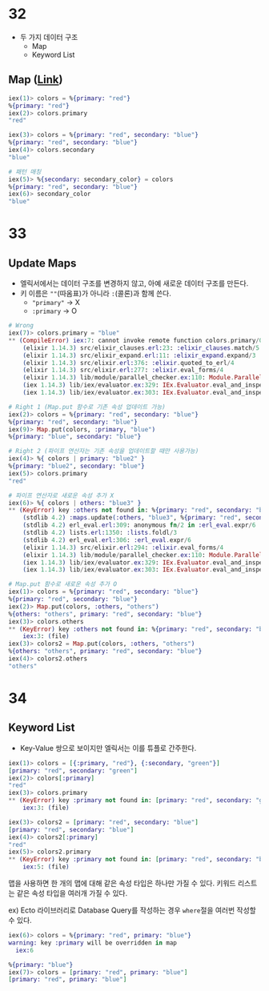 # 32

- 두 가지 데이터 구조
  - Map
  - Keyword List

## Map ([Link](https://hexdocs.pm/elixir/1.12/Map.html))

```elixir
iex(1)> colors = %{primary: "red"}
%{primary: "red"}
iex(2)> colors.primary
"red"
```

```elixir
iex(3)> colors = %{primary: "red", secondary: "blue"} 
%{primary: "red", secondary: "blue"}
iex(4)> colors.secondary
"blue"
```

```elixir
# 패턴 매칭
iex(5)> %{secondary: secondary_color} = colors
%{primary: "red", secondary: "blue"}
iex(6)> secondary_color
"blue"
```

# 33

## Update Maps

- 엘릭서에서는 데이터 구조를 변경하지 않고, 아예 새로운 데이터 구조를 만든다.
- 키 이름은 `""`(따옴표)가 아니라 `:`(콜론)과 함께 쓴다.
  - `"primary"` -> X
  - `:primary` -> O

```elixir
# Wrong
iex(7)> colors.primary = "blue"
** (CompileError) iex:7: cannot invoke remote function colors.primary/0 inside a match
    (elixir 1.14.3) src/elixir_clauses.erl:23: :elixir_clauses.match/5
    (elixir 1.14.3) src/elixir_expand.erl:11: :elixir_expand.expand/3
    (elixir 1.14.3) src/elixir.erl:376: :elixir.quoted_to_erl/4
    (elixir 1.14.3) src/elixir.erl:277: :elixir.eval_forms/4
    (elixir 1.14.3) lib/module/parallel_checker.ex:110: Module.ParallelChecker.verify/1
    (iex 1.14.3) lib/iex/evaluator.ex:329: IEx.Evaluator.eval_and_inspect/3
    (iex 1.14.3) lib/iex/evaluator.ex:303: IEx.Evaluator.eval_and_inspect_parsed/3
```

```elixir
# Right 1 (Map.put 함수로 기존 속성 업데이트 가능)
iex(2)> colors = %{primary: "red", secondary: "blue"} 
%{primary: "red", secondary: "blue"}
iex(9)> Map.put(colors, :primary, "blue")   
%{primary: "blue", secondary: "blue"}
```

```elixir
# Right 2 (파이프 연산자는 기존 속성을 업데이트할 때만 사용가능)
iex(4)> %{ colors | primary: "blue2" }
%{primary: "blue2", secondary: "blue"}
iex(5)> colors.primary
"red"
```

```elixir
# 파이프 연산자로 새로운 속성 추가 X
iex(6)> %{ colors | others: "blue3" } 
** (KeyError) key :others not found in: %{primary: "red", secondary: "blue"}
    (stdlib 4.2) :maps.update(:others, "blue3", %{primary: "red", secondary: "blue"})
    (stdlib 4.2) erl_eval.erl:309: anonymous fn/2 in :erl_eval.expr/6
    (stdlib 4.2) lists.erl:1350: :lists.foldl/3
    (stdlib 4.2) erl_eval.erl:306: :erl_eval.expr/6
    (elixir 1.14.3) src/elixir.erl:294: :elixir.eval_forms/4
    (elixir 1.14.3) lib/module/parallel_checker.ex:110: Module.ParallelChecker.verify/1
    (iex 1.14.3) lib/iex/evaluator.ex:329: IEx.Evaluator.eval_and_inspect/3
    (iex 1.14.3) lib/iex/evaluator.ex:303: IEx.Evaluator.eval_and_inspect_parsed/3
```

```elixir
# Map.put 함수로 새로운 속성 추가 O
iex(1)> colors = %{primary: "red", secondary: "blue"} 
%{primary: "red", secondary: "blue"}
iex(2)> Map.put(colors, :others, "others")
%{others: "others", primary: "red", secondary: "blue"}
iex(3)> colors.others
** (KeyError) key :others not found in: %{primary: "red", secondary: "blue"}
    iex:3: (file)
iex(3)> colors2 = Map.put(colors, :others, "others")
%{others: "others", primary: "red", secondary: "blue"}
iex(4)> colors2.others
"others"
```

# 34

## Keyword List

- Key-Value 쌍으로 보이지만 엘릭서는 이를 튜플로 간주한다.


```elixir
iex(1)> colors = [{:primary, "red"}, {:secondary, "green"}]
[primary: "red", secondary: "green"]
iex(2)> colors[:primary]
"red"
iex(3)> colors.primary 
** (KeyError) key :primary not found in: [primary: "red", secondary: "green"]. If you are using the dot syntax, such as map.field, make sure the left-hand side of the dot is a map
    iex:3: (file)
```

```elixir
iex(3)> colors2 = [primary: "red", secondary: "blue"]
[primary: "red", secondary: "blue"]
iex(4)> colors2[:primary]
"red"
iex(5)> colors2.primary
** (KeyError) key :primary not found in: [primary: "red", secondary: "blue"]. If you are using the dot syntax, such as map.field, make sure the left-hand side of the dot is a map
    iex:5: (file)
```

맵을 사용하면 한 개의 맵에 대해 같은 속성 타입은 하나만 가질 수 있다. 키워드 리스트는 같은 속성 타입을 여러개 가질 수 있다.

ex) Ecto 라이브러리로 Database Query를 작성하는 경우 `where`절을 여러번 작성할 수 있다.

```elixir
iex(6)> colors = %{primary: "red", primary: "blue"}         
warning: key :primary will be overridden in map
  iex:6

%{primary: "blue"}
iex(7)> colors = [primary: "red", primary: "blue"]
[primary: "red", primary: "blue"]
```
